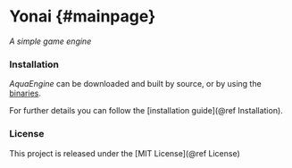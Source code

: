 Yonai {#mainpage}
============


*A simple game engine*

### Installation
*AquaEngine* can be downloaded and built by source, or by using the [binaries](http://not_implemented).

For further details you can follow the [installation guide](@ref Installation).

### License
This project is released under the [MIT License](@ref License)
